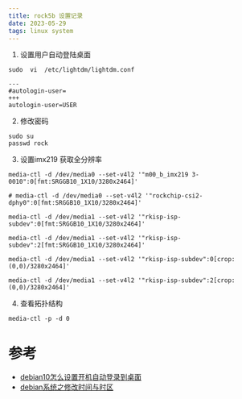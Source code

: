 ```yaml
---
title: rock5b 设置记录
date: 2023-05-29  
tags: linux system
---
```

1. 设置用户自动登陆桌面
```Shell
sudo  vi  /etc/lightdm/lightdm.conf

---
#autologin-user=
+++
autologin-user=USER
```

2. 修改密码
```Shell
sudo su
passwd rock
```

3.  设置imx219 获取全分辨率
```Shell
media-ctl -d /dev/media0 --set-v4l2 '"m00_b_imx219 3-0010":0[fmt:SRGGB10_1X10/3280x2464]'

# media-ctl -d /dev/media0 --set-v4l2 '"rockchip-csi2-dphy0":0[fmt:SRGGB10_1X10/3280x2464]'

media-ctl -d /dev/media1 --set-v4l2 '"rkisp-isp-subdev":0[fmt:SRGGB10_1X10/3280x2464]'

media-ctl -d /dev/media1 --set-v4l2 '"rkisp-isp-subdev":2[fmt:SRGGB10_1X10/3280x2464]'

media-ctl -d /dev/media1 --set-v4l2 '"rkisp-isp-subdev":0[crop:(0,0)/3280x2464]'

media-ctl -d /dev/media1 --set-v4l2 '"rkisp-isp-subdev":2[crop:(0,0)/3280x2464]'
```

4. 查看拓扑结构
```Shell
media-ctl -p -d 0
```

# 参考
- [debian10怎么设置开机自动登录到桌面](https://t.rock-chips.com/forum.php?mod=viewthread&tid=1948)
- [debian系统之修改时间与时区](https://blog.51cto.com/zhujiangtao/1554976)
